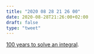 ```yaml
---
title: "2020 08 28 21 26 00"
date: 2020-08-28T21:26:00+02:00
draft: false
type: "tweet"
---
```

[100 years to solve an integral](https://liorsinai.github.io/mathematics/2020/08/27/secant-mercator.html).
